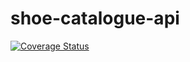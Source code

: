 # shoe-catalogue-api
[![Coverage Status](https://coveralls.io/repos/github/ammaar345/shoe-catalogue-api/badge.svg?branch=main)](https://coveralls.io/github/ammaar345/shoe-catalogue-api?branch=main)